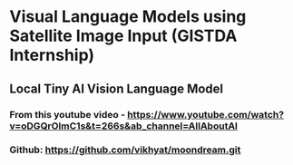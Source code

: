 # Visual Language Models using Satellite Image Input (GISTDA Internship)

##  Local Tiny AI Vision Language Model

### From this youtube video - https://www.youtube.com/watch?v=oDGQrOlmC1s&t=266s&ab_channel=AllAboutAI
### Github: https://github.com/vikhyat/moondream.git
